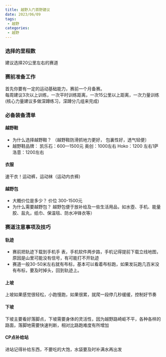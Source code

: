 ```yaml
---
title: 越野入门首野建议
date: 2023/06/09
tags: 
 - 越野
categories:
 - 越野
---
```


### 选择的里程数
建议选择20公里左右的赛道
### 赛前准备工作
首先你要有一定的运动基础能力，赛前一个月备赛。\
每周建议3次以上训练，一次平时训练距离，一次15公里以上距离，一次力量训练(核心力量建议多做深蹲练习，深蹲分几组来完成)
### 必备装备清单
#### 越野鞋
* 为什么选择越野鞋？
（越野鞋防滑抓地力更好， 包裏性好，透气轻便〕
* 越野鞋品牌：
凯乐石：600—1500元 奥创：1000左右
Hoko：1200 左右1萨洛意：1200左右
#### 衣服
速干衣！运动裤，运动袜（运动内衣裤)
#### 越野包
* 大概价位是多少？
价位 300-1500元
* 为什么需要越野包？
越野包便于放补给及一些生活用品，如水壺、手机、能量胶、盐丸，纸巾、保温毯、防水冲锋衣等）
### 赛道注意事项及技巧
#### 轨迹
* 赛前把轨迹下载到手机手 表，手机软件两步路，手机记得提前下载立线地图，原因是山里可能没有信号，有可能打不开轨迹
* 赛道一般30-50米左右就有布标，基本可以看着布标跑，如果发玩跑几百米没有布标，要及时掉头，回到轨迹上。
#### 上坡
上坡如果感觉很轻松，小跑慢跑，如果很累，就爬一段停几秒缓缓，控制好节奏
#### 下坡
下坡主要看好落脚点，下坡需要身体的灵活性，因为越野路崎岖不平，各种各样的路面，落脚地需要快速判断，相对比路跑难度有所增加
#### CP点补给站
进站记得补给东西，不要吃的大饱，水袋要及时补满水再出发
